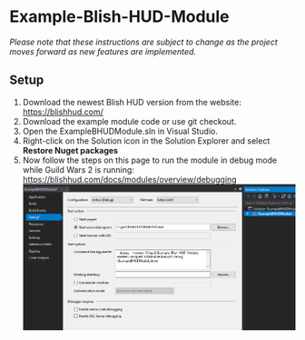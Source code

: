 # Example-Blish-HUD-Module

*Please note that these instructions are subject to change as the project moves forward as new features are implemented.*

## Setup

1. Download the newest Blish HUD version from the website: https://blishhud.com/
2. Download the example module code or use git checkout.
3. Open the ExampleBHUDModule.sln in Visual Studio. 
4. Right-click on the Solution icon in the Solution Explorer and select **Restore Nuget packages**
5. Now follow the steps on this page to run the module in debug mode while Guild Wars 2 is running: https://blishhud.com/docs/modules/overview/debugging ![Debug Settings](docs/DebugSettings.png)
